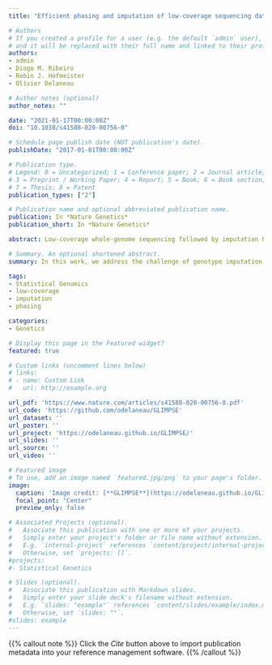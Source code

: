 ```yaml
---
title: "Efficient phasing and imputation of low-coverage sequencing data using large reference panels"

# Authors
# If you created a profile for a user (e.g. the default `admin` user), write the username (folder name) here 
# and it will be replaced with their full name and linked to their profile.
authors:
- admin
- Diogo M. Ribeiro
- Robin J. Hofmeister
- Olivier Delaneau

# Author notes (optional)
author_notes: ""

date: "2021-01-17T00:00:00Z"
doi: "10.1038/s41588-020-00756-0"

# Schedule page publish date (NOT publication's date).
publishDate: "2017-01-01T00:00:00Z"

# Publication type.
# Legend: 0 = Uncategorized; 1 = Conference paper; 2 = Journal article;
# 3 = Preprint / Working Paper; 4 = Report; 5 = Book; 6 = Book section;
# 7 = Thesis; 8 = Patent
publication_types: ["2"]

# Publication name and optional abbreviated publication name.
publication: In *Nature Genetics*
publication_short: In *Nature Genetics*

abstract: Low-coverage whole-genome sequencing followed by imputation has been proposed as a cost-effective genotyping approach for disease and population genetics studies. However, its competitiveness against SNP arrays is undermined because current imputation methods are computationally expensive and unable to leverage large reference panels. Here, we describe a method, GLIMPSE, for phasing and imputation of low-coverage sequencing datasets from modern reference panels. We demonstrate its remarkable performance across different coverages and human populations. GLIMPSE achieves imputation of a genome for less than US$1 in computational cost, considerably outperforming other methods and improving imputation accuracy over the full allele frequency range. As a proof of concept, we show that 1× coverage enables effective gene expression association studies and outperforms dense SNP arrays in rare variant burden tests. Overall, this study illustrates the promising potential of low-coverage imputation and suggests a paradigm shift in the design of future genomic studies.

# Summary. An optional shortened abstract.
summary: In this work, we address the challenge of genotype imputation and haplotype phasing of low-coverage sequencing datasets using a reference panel of haplotypes. To this aim, we propose a novel method, GLIMPSE (Genotype Likelihoods Imputation and PhaSing mEthod), that is designed for large-scale studies and reference panels, typically comprising thousands of genomes. We show the remarkable performance of GLIMPSE using low-coverage whole genome sequencing data for both European and African American populations, and we demonstrate that low-coverage sequencing can be confidently used in downstream analyses. We provide GLIMPSE as a part of an open source software suite that makes imputation for low-coverage sequencing data as convenient as for traditional SNP array platforms.

tags: 
- Statistical Genomics
- low-coverage
- imputation
- phasing

categories:
- Genetics

# Display this page in the Featured widget?
featured: true

# Custom links (uncomment lines below)
# links:
# - name: Custom Link
#   url: http://example.org

url_pdf: 'https://www.nature.com/articles/s41588-020-00756-0.pdf'
url_code: 'https://github.com/odelaneau/GLIMPSE'
url_dataset: ''
url_poster: ''
url_project: 'https://odelaneau.github.io/GLIMPSE/'
url_slides: ''
url_source: ''
url_video: ''

# Featured image
# To use, add an image named `featured.jpg/png` to your page's folder. 
image:
  caption: 'Image credit: [**GLIMPSE**](https://odelaneau.github.io/GLIMPSE)'
  focal_point: "Center"
  preview_only: false

# Associated Projects (optional).
#   Associate this publication with one or more of your projects.
#   Simply enter your project's folder or file name without extension.
#   E.g. `internal-project` references `content/project/internal-project/index.md`.
#   Otherwise, set `projects: []`.
#projects:
#- Statistical Genetics

# Slides (optional).
#   Associate this publication with Markdown slides.
#   Simply enter your slide deck's filename without extension.
#   E.g. `slides: "example"` references `content/slides/example/index.md`.
#   Otherwise, set `slides: ""`.
#slides: example
---
```


{{% callout note %}}
Click the *Cite* button above to import publication metadata into your reference management software.
{{% /callout %}}
